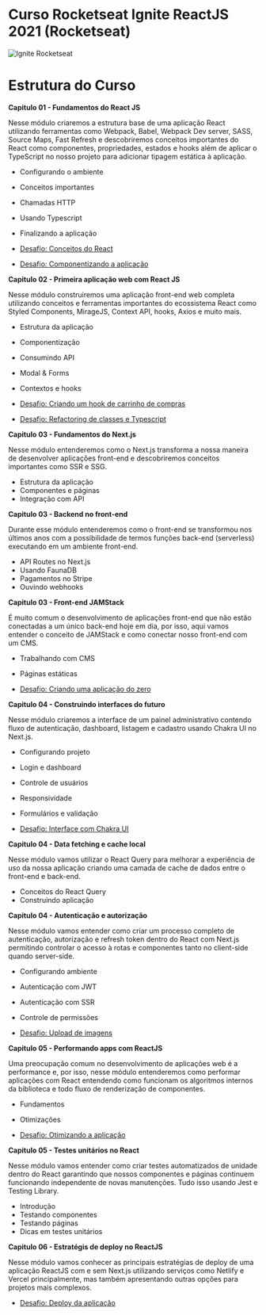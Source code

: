 # Curso Rocketseat Ignite ReactJS 2021 (Rocketseat)

![Ignite Rocketseat](https://repository-images.githubusercontent.com/344824358/0ff8ac80-8026-11eb-8ed1-e8b77764fbcd)

# Estrutura do Curso

**Capitulo 01 - Fundamentos do React JS**

Nesse módulo criaremos a estrutura base de uma aplicação React utilizando ferramentas como Webpack, Babel, Webpack Dev server, SASS, Source Maps, Fast Refresh e descobriremos conceitos importantes do React como componentes, propriedades, estados e hooks além de aplicar o TypeScript no nosso projeto para adicionar tipagem estática à aplicação.

  - Configurando o ambiente
  - Conceitos importantes
  - Chamadas HTTP
  - Usando Typescript
  - Finalizando a aplicação

  - [Desafio: Conceitos do React](https://www.notion.so/Desafio-01-Conceitos-do-React-51e4099a6e2f4d4bae94f9fe75bb769d)
  - [Desafio: Componentizando a aplicação](https://app.rocketseat.com.br/ignite/react-js)

**Capitulo 02 - Primeira aplicação web com React JS**

Nesse módulo construiremos uma aplicação front-end web completa utilizando conceitos e ferramentas importantes do ecossistema React como Styled Components, MirageJS, Context API, hooks, Axios e muito mais.

  - Estrutura da aplicação
  - Componentização
  - Consumindo API
  - Modal & Forms
  - Contextos e hooks

  - [Desafio: Criando um hook de carrinho de compras](https://www.notion.so/Desafio-01-Criando-um-hook-de-carrinho-de-compras-5769216778794019a83f544e79167b12)
  - [Desafio: Refactoring de classes e Typescript](https://www.notion.so/Desafio-02-Refactoring-de-classes-e-typescript-4571541e7f8c4799bd191b6cfb53802c)

**Capitulo 03 - Fundamentos do Next.js**

Nesse módulo entenderemos como o Next.js transforma a nossa maneira de desenvolver aplicações front-end e descobriremos conceitos importantes como SSR e SSG.

  - Estrutura da aplicação
  - Componentes e páginas
  - Integração com API

**Capitulo 03 - Backend no front-end**

Durante esse módulo entenderemos como o front-end se transformou nos últimos anos com a possibilidade de termos funções back-end (serverless) executando em um ambiente front-end.

  - API Routes no Next.js
  - Usando FaunaDB
  - Pagamentos no Stripe
  - Ouvindo webhooks

**Capitulo 03 - Front-end JAMStack**

É muito comum o desenvolvimento de aplicações front-end que não estão conectadas a um único back-end hoje em dia, por isso, aqui vamos entender o conceito de JAMStack e como conectar nosso front-end com um CMS.

  - Trabalhando com CMS
  - Páginas estáticas

  - [Desafio: Criando uma aplicação do zero](https://www.notion.so/Desafio-01-Criando-um-projeto-do-zero-b1a3645d286b4eec93f5f1f5476d0ff7)

**Capitulo 04 - Construindo interfaces do futuro**

Nesse módulo criaremos a interface de um painel administrativo contendo fluxo de autenticação, dashboard, listagem e cadastro usando Chakra UI no Next.js.

  - Configurando projeto
  - Login e dashboard
  - Controle de usuários
  - Responsividade
  - Formulários e validação

  - [Desafio: Interface com Chakra UI](https://www.notion.so/Desafio-01-Interface-com-Chakra-UI-d1274f7fd7f54283b9173b7fd8003cc6)


**Capitulo 04 - Data fetching e cache local**

Nesse módulo vamos utilizar o React Query para melhorar a experiência de uso da nossa aplicação criando uma camada de cache de dados entre o front-end e back-end.

  - Conceitos do React Query
  - Construindo aplicação

**Capitulo 04 - Autenticação e autorização**

Nesse módulo vamos entender como criar um processo completo de autenticação, autorização e refresh token dentro do React com Next.js permitindo controlar o acesso à rotas e componentes tanto no client-side quando server-side.

  - Configurando ambiente
  - Autenticação com JWT
  - Autenticação com SSR
  - Controle de permissões

  - [Desafio: Upload de imagens](https://www.notion.so/Desafio-02-Upload-de-imagens-4cf1c3b1c1ad4a66961b6e48558cc3b8)

**Capitulo 05 - Performando apps com ReactJS**

Uma preocupação comum no desenvolvimento de aplicações web é a performance e, por isso, nesse módulo entenderemos como performar aplicações com React entendendo como funcionam os algoritmos internos da biblioteca e todo fluxo de renderização de componentes.

  - Fundamentos
  - Otimizações

  - [Desafio: Otimizando a aplicação](https://efficient-sloth-d85.notion.site/Desafio-01-Otimizando-a-aplica-o-2942004b422d455891756300d88d0b9a)

**Capitulo 05 - Testes unitários no React**

Nesse módulo vamos entender como criar testes automatizados de unidade dentro do React garantindo que nossos componentes e páginas continuem funcionando independente de novas manutenções. Tudo isso usando Jest e Testing Library. 

  - Introdução
  - Testando componentes
  - Testando páginas
  - Dicas em testes unitários

**Capitulo 06 - Estratégis de deploy no ReactJS**

Nesse módulo vamos conhecer as principais estratégias de deploy de uma aplicação ReactJS com e sem Next.js utilizando serviços como Netlify e Vercel principalmente, mas também apresentando outras opções para projetos mais complexos.

  - [Desafio: Deploy da aplicação](https://www.notion.so/Desafio-01-Deploy-do-Ignews-fa97bd61c2b5449195b66a57b0cbf4a8)